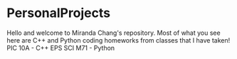 # PersonalProjects
Hello and welcome to Miranda Chang's repository. Most of what you see here are C++ and Python coding homeworks from classes that I have taken!
PIC 10A - C++
EPS SCI M71 - Python
